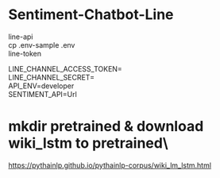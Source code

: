 # Sentiment-Chatbot-Line
line-api\
cp .env-sample .env\
line-token

LINE_CHANNEL_ACCESS_TOKEN=\
LINE_CHANNEL_SECRET=\
API_ENV=developer\
SENTIMENT_API=Url

# mkdir pretrained & download wiki_lstm to pretrained\
https://pythainlp.github.io/pythainlp-corpus/wiki_lm_lstm.html
